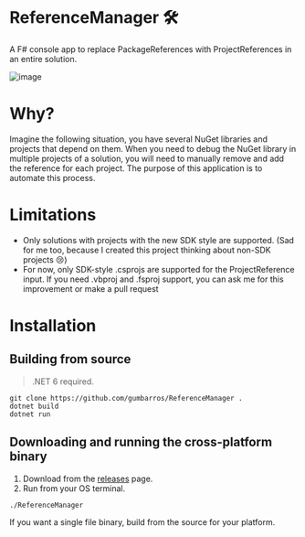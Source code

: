 # ReferenceManager 🛠️
A F# console app to replace PackageReferences with ProjectReferences in an entire solution.

![image](https://user-images.githubusercontent.com/52143624/194674263-811512d7-00f3-4417-a701-7eb632d81cba.png)

# Why?
Imagine the following situation, you have several NuGet libraries and projects that depend on them. When you need to debug the NuGet library in multiple projects of a solution, you will need to manually remove and add the reference for each project. The purpose of this application is to automate this process.
# Limitations
- Only solutions with projects with the new SDK style are supported. (Sad for me too, because I created this project thinking about non-SDK projects 😢)
- For now, only SDK-style .csprojs are supported for the ProjectReference input. If you need .vbproj and .fsproj support, you can ask me for this improvement or make a pull request
# Installation

## Building from source
> .NET 6 required.
```
git clone https://github.com/gumbarros/ReferenceManager .
dotnet build
dotnet run
```
## Downloading and running the cross-platform binary
1. Download from the [releases](https://github.com/gumbarros/ReferenceManager/releases/tag/v1.0.0) page.
2. Run from your OS terminal.
```
./ReferenceManager
```

If you want a single file binary, build from the source for your platform.
